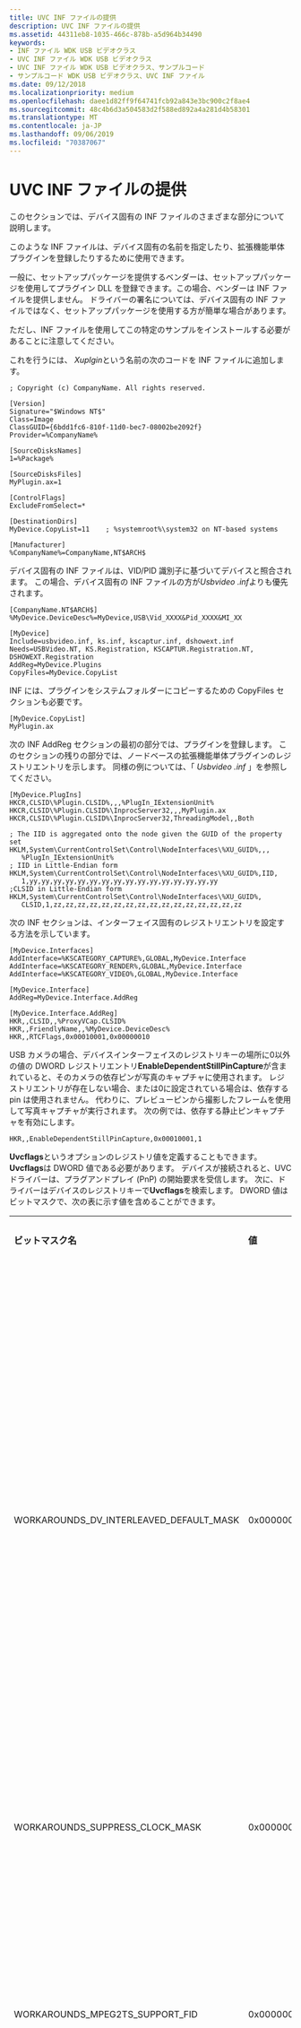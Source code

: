 ```yaml
---
title: UVC INF ファイルの提供
description: UVC INF ファイルの提供
ms.assetid: 44311eb8-1035-466c-878b-a5d964b34490
keywords:
- INF ファイル WDK USB ビデオクラス
- UVC INF ファイル WDK USB ビデオクラス
- UVC INF ファイル WDK USB ビデオクラス、サンプルコード
- サンプルコード WDK USB ビデオクラス、UVC INF ファイル
ms.date: 09/12/2018
ms.localizationpriority: medium
ms.openlocfilehash: daee1d82ff9f64741fcb92a843e3bc900c2f8ae4
ms.sourcegitcommit: 48c4b6d3a504583d2f588ed892a4a281d4b58301
ms.translationtype: MT
ms.contentlocale: ja-JP
ms.lasthandoff: 09/06/2019
ms.locfileid: "70387067"
---
```

# <a name="providing-a-uvc-inf-file"></a>UVC INF ファイルの提供

このセクションでは、デバイス固有の INF ファイルのさまざまな部分について説明します。

このような INF ファイルは、デバイス固有の名前を指定したり、拡張機能単体プラグインを登録したりするために使用できます。

一般に、セットアップパッケージを提供するベンダーは、セットアップパッケージを使用してプラグイン DLL を登録できます。この場合、ベンダーは INF ファイルを提供しません。 ドライバーの署名については、デバイス固有の INF ファイルではなく、セットアップパッケージを使用する方が簡単な場合があります。

ただし、INF ファイルを使用してこの特定のサンプルをインストールする必要があることに注意してください。

これを行うには、 *Xuplgin*という名前の次のコードを INF ファイルに追加します。

```INF
; Copyright (c) CompanyName. All rights reserved.

[Version]
Signature="$Windows NT$"
Class=Image
ClassGUID={6bdd1fc6-810f-11d0-bec7-08002be2092f}
Provider=%CompanyName%

[SourceDisksNames]
1=%Package%

[SourceDisksFiles]
MyPlugin.ax=1

[ControlFlags]
ExcludeFromSelect=*

[DestinationDirs]
MyDevice.CopyList=11    ; %systemroot%\system32 on NT-based systems

[Manufacturer]
%CompanyName%=CompanyName,NT$ARCH$
```

デバイス固有の INF ファイルは、VID/PID 識別子に基づいてデバイスと照合されます。 この場合、デバイス固有の INF ファイルの方が*Usbvideo .inf*よりも優先されます。

```INF
[CompanyName.NT$ARCH$]
%MyDevice.DeviceDesc%=MyDevice,USB\Vid_XXXX&Pid_XXXX&MI_XX

[MyDevice]
Include=usbvideo.inf, ks.inf, kscaptur.inf, dshowext.inf
Needs=USBVideo.NT, KS.Registration, KSCAPTUR.Registration.NT, DSHOWEXT.Registration
AddReg=MyDevice.Plugins
CopyFiles=MyDevice.CopyList
```

INF には、プラグインをシステムフォルダーにコピーするための CopyFiles セクションも必要です。
```INF
[MyDevice.CopyList]
MyPlugin.ax
```

次の INF AddReg セクションの最初の部分では、プラグインを登録します。  このセクションの残りの部分では、ノードベースの拡張機能単体プラグインのレジストリエントリを示します。 同様の例については、「 *Usbvideo .inf* 」を参照してください。

```INF
[MyDevice.PlugIns]
HKCR,CLSID\%Plugin.CLSID%,,,%PlugIn_IExtensionUnit%
HKCR,CLSID\%Plugin.CLSID%\InprocServer32,,,MyPlugin.ax
HKCR,CLSID\%Plugin.CLSID%\InprocServer32,ThreadingModel,,Both

; The IID is aggregated onto the node given the GUID of the property set
HKLM,System\CurrentControlSet\Control\NodeInterfaces\%XU_GUID%,,,
   %PlugIn_IExtensionUnit%
; IID in Little-Endian form
HKLM,System\CurrentControlSet\Control\NodeInterfaces\%XU_GUID%,IID,
   1,yy,yy,yy,yy,yy,yy,yy,yy,yy,yy,yy,yy,yy,yy,yy,yy
;CLSID in Little-Endian form
HKLM,System\CurrentControlSet\Control\NodeInterfaces\%XU_GUID%,
   CLSID,1,zz,zz,zz,zz,zz,zz,zz,zz,zz,zz,zz,zz,zz,zz,zz,zz
```

次の INF セクションは、インターフェイス固有のレジストリエントリを設定する方法を示しています。

```INF
[MyDevice.Interfaces]
AddInterface=%KSCATEGORY_CAPTURE%,GLOBAL,MyDevice.Interface
AddInterface=%KSCATEGORY_RENDER%,GLOBAL,MyDevice.Interface
AddInterface=%KSCATEGORY_VIDEO%,GLOBAL,MyDevice.Interface

[MyDevice.Interface]
AddReg=MyDevice.Interface.AddReg
 
[MyDevice.Interface.AddReg]
HKR,,CLSID,,%ProxyVCap.CLSID%
HKR,,FriendlyName,,%MyDevice.DeviceDesc%
HKR,,RTCFlags,0x00010001,0x00000010
```

USB カメラの場合、デバイスインターフェイスのレジストリキーの場所に0以外の値の DWORD レジストリエントリ**EnableDependentStillPinCapture**が含まれていると、そのカメラの依存ピンが写真のキャプチャに使用されます。 レジストリエントリが存在しない場合、または0に設定されている場合は、依存する pin は使用されません。 代わりに、プレビューピンから撮影したフレームを使用して写真キャプチャが実行されます。  次の例では、依存する静止ピンキャプチャを有効にします。

```INF
HKR,,EnableDependentStillPinCapture,0x00010001,1
```

**Uvcflags**というオプションのレジストリ値を定義することもできます。 **Uvcflags**は DWORD 値である必要があります。 デバイスが接続されると、UVC ドライバーは、プラグアンドプレイ (PnP) の開始要求を受信します。 次に、ドライバーはデバイスのレジストリキーで**Uvcflags**を検索します。 DWORD 値はビットマスクで、次の表に示す値を含めることができます。

<table>
<colgroup>
<col width="33%" />
<col width="33%" />
<col width="33%" />
</colgroup>
<tbody>
<tr class="odd">
<td><p><strong>ビットマスク名</strong></p></td>
<td><p><strong>値</strong></p></td>
<td><p><strong>[説明]</strong></p></td>
</tr>
<tr class="even">
<td><p>WORKAROUNDS_DV_INTERLEAVED_DEFAULT_MASK</p></td>
<td><p>0x00000001</p></td>
<td><p>UVC では、ビデオのみのデータ範囲とインターリーブ DV データ範囲がサポートされています。 インターリーブ DV 用にこのビットマスクを設定します。</p></td>
</tr>
<tr class="odd">
<td><p>WORKAROUNDS_SUPPRESS_CLOCK_MASK</p></td>
<td><p>0x00000002</p></td>
<td><p>現在使用されていません。</p></td>
</tr>
<tr class="even">
<td><p>WORKAROUNDS_MPEG2TS_SUPPORT_FID</p></td>
<td><p>0x00000004</p></td>
<td><p>FID マスクは、ストリームヘッダーに FID ビットが含まれていることを示します。</p></td>
</tr>
<tr class="odd">
<td><p>WORKAROUNDS_MPEG2TS_SUPPORT_EOF</p></td>
<td><p>0x00000008</p></td>
<td><p>EOF マスクは、ペイロードヘッダーにフレーム終端ビットが含まれていることを示します。</p></td>
</tr>
<tr class="even">
<td><p>WORKAROUNDS_VARIABLE_FRAME_RATE_MASK</p></td>
<td><p>0x00000010</p></td>
<td><p>デバイスのフレームレートが変化する可能性がある場合は、このマスクを設定します。 固定レート DV デバイスでは、このマスクを設定しないでください。</p></td>
</tr>
</tbody>
</table>

 

適用するビットマスクを指定するには、次の例のような行を含めます。

```INF
HKR,,UvcFlags,0x00010001,0x00000010
```

Windows Server 2003 および Windows Vista 以降のバージョンのオペレーティングシステムで UVC ドライバーを使用している場合は、(MPEG-2 TS などの) ストリームベースの形式で FID および EOF マスクを使用できます。

フレームレートが低い状況では、EOF ビットが、次のフレームの FID ビットよりも完了を報告する場合があります。 EOF ビットを使用すると、MPEG 2 フレームの配信の待機時間を短縮できます。

AddReg ディレクティブの位置指定構文の詳細については、「 [**INF AddReg ディレクティブ**](https://docs.microsoft.com/windows-hardware/drivers/install/inf-addreg-directive)」を参照してください。

この最後のセクションでは、INF の定義が不足しています。

```INF
[Strings]
; Non-localizable
Plugin.CLSID="{zzzzzzzz-zzzz-zzzz-zzzz-zzzzzzzzzzzz}"
ProxyVCap.CLSID="{17CCA71B-ECD7-11D0-B908-00A0C9223196}"
XU_GUID="{xxxxxxxx-xxxx-xxxx-xxxx-xxxxxxxxxxxx}"
KSCATEGORY_RENDER="{65E8773E-8F56-11D0-A3B9-00A0C9223196}"
KSCATEGORY_CAPTURE="{65E8773D-8F56-11D0-A3B9-00A0C9223196}"
KSCATEGORY_VIDEO="{6994AD05-93EF-11D0-A3CC-00A0C9223196}"

; Localizable
CompanyName="CompanyName"
Package="Installation Package"
MyDevice.DeviceDesc="CompanyName Camera"

PlugIn_IMyExtensionUnit="CompanyName Extension Unit Interface"
```
